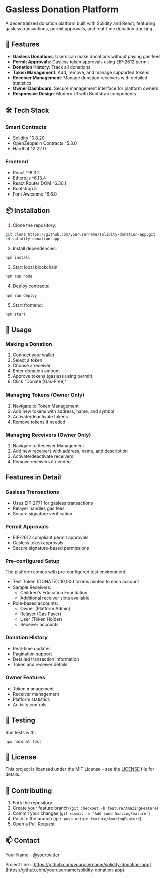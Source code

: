# Gasless Donation Platform

A decentralized donation platform built with Solidity and React, featuring gasless transactions, permit approvals, and real-time donation tracking.

## 🌟 Features

- **Gasless Donations**: Users can make donations without paying gas fees
- **Permit Approvals**: Gasless token approvals using EIP-2612 permit
- **Donation History**: Track all donations
- **Token Management**: Add, remove, and manage supported tokens
- **Receiver Management**: Manage donation receivers with detailed statistics
- **Owner Dashboard**: Secure management interface for platform owners
- **Responsive Design**: Modern UI with Bootstrap components

## 🛠️ Tech Stack

### Smart Contracts
- Solidity ^0.8.20
- OpenZeppelin Contracts ^5.3.0
- Hardhat ^2.22.0

### Frontend
- React ^18.3.1
- Ethers.js ^6.13.4
- React Router DOM ^6.30.1
- Bootstrap 5
- Font Awesome ^6.6.0

## 📦 Installation

1. Clone the repository:
```bash
git clone https://github.com/yourusername/solidity-donation-app.git
cd solidity-donation-app
```

2. Install dependencies:
```bash
npm install
```

3. Start local blockchain:
```bash
npm run node
```

4. Deploy contracts:
```bash
npm run deploy
```

5. Start frontend:
```bash
npm start
```

## 🚀 Usage

### Making a Donation
1. Connect your wallet
2. Select a token
3. Choose a receiver
4. Enter donation amount
5. Approve tokens (gasless using permit)
6. Click "Donate (Gas-Free)"

### Managing Tokens (Owner Only)
1. Navigate to Token Management
2. Add new tokens with address, name, and symbol
3. Activate/deactivate tokens
4. Remove tokens if needed

### Managing Receivers (Owner Only)
1. Navigate to Receiver Management
2. Add new receivers with address, name, and description
3. Activate/deactivate receivers
4. Remove receivers if needed

## Features in Detail

### Gasless Transactions
- Uses EIP-2771 for gasless transactions
- Relayer handles gas fees
- Secure signature verification

### Permit Approvals
- EIP-2612 compliant permit approvals
- Gasless token approvals
- Secure signature-based permissions

### Pre-configured Setup
The platform comes with pre-configured test environment:
- Test Token (DONATE): 10,000 tokens minted to each account
- Sample Receivers:
  - Children's Education Foundation
  - Additional receiver slots available
- Role-based accounts:
  - Owner (Platform Admin)
  - Relayer (Gas Payer)
  - User (Token Holder)
  - Receiver accounts

### Donation History
- Real-time updates
- Pagination support
- Detailed transaction information
- Token and receiver details

### Owner Features
- Token management
- Receiver management
- Platform statistics
- Activity controls

## 🧪 Testing

Run tests with:
```bash
npx hardhat test
```

## 📝 License

This project is licensed under the MIT License - see the [LICENSE](LICENSE) file for details.

## 🤝 Contributing

1. Fork the repository
2. Create your feature branch (`git checkout -b feature/AmazingFeature`)
3. Commit your changes (`git commit -m 'Add some AmazingFeature'`)
4. Push to the branch (`git push origin feature/AmazingFeature`)
5. Open a Pull Request

## 📫 Contact

Your Name - [@yourtwitter](https://twitter.com/yourtwitter)

Project Link: [https://github.com/yourusername/solidity-donation-app](https://github.com/yourusername/solidity-donation-app)